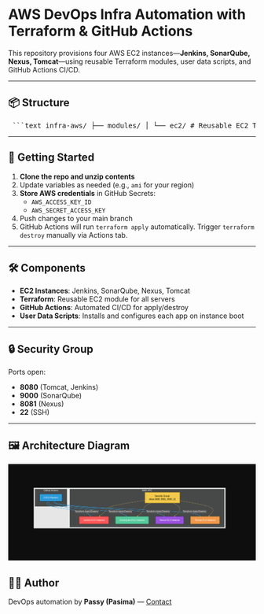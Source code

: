 # AWS DevOps Infra Automation with Terraform & GitHub Actions

This repository provisions four AWS EC2 instances—**Jenkins, SonarQube, Nexus, Tomcat**—using reusable Terraform modules, user data scripts, and GitHub Actions CI/CD.

---

## 📦 Structure

<pre> ```text infra-aws/ ├── modules/ │ └── ec2/ # Reusable EC2 Terraform module ├── env/ │ └── main.tf # Environment configuration (root module) ├── scripts/ # User data scripts for each server ├── .github/ │ └── workflows/ # GitHub Actions for apply/destroy ``` </pre>


---

## 🚀 Getting Started

1. **Clone the repo and unzip contents**
2. Update variables as needed (e.g., `ami` for your region)
3. **Store AWS credentials** in GitHub Secrets:
   - `AWS_ACCESS_KEY_ID`
   - `AWS_SECRET_ACCESS_KEY`
4. Push changes to your main branch
5. GitHub Actions will run `terraform apply` automatically. Trigger `terraform destroy` manually via Actions tab.

---

## 🛠️ Components

- **EC2 Instances**: Jenkins, SonarQube, Nexus, Tomcat
- **Terraform**: Reusable EC2 module for all servers
- **GitHub Actions**: Automated CI/CD for apply/destroy
- **User Data Scripts**: Installs and configures each app on instance boot

---

## 🔒 Security Group

Ports open:  
- **8080** (Tomcat, Jenkins)
- **9000** (SonarQube)
- **8081** (Nexus)
- **22** (SSH)

---

## 🖼️ Architecture Diagram 

![alt text](image-1.png)

## 🧑‍💻 Author

DevOps automation by **Passy (Pasima)** — [ Contact ](https://www.linkedin.com/in/your-link-here)
